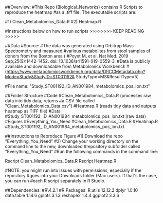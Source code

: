 ##Overview: 
  #This Repo (Biological_Networks) contains R Scripts to reproduce the heatmap
  #as a .tiff file. The executable scripts are:

  #1) Clean_Metabolomics_Data.R
  #2) Heatmap.R
  
  #Instructions below on how to run scripts >>>>>>>> KEEP READING >>>>>

##Data
#Source:
  #The data was generated using Orbitrap Mass-Spectrometry and measured
  #various metabolites from stool samples of donors from the Boston area (
  #Poyet M, et al, Nat Med. 2019 Sep;25(9):1442-1452. doi: 10.1038/s41591-019-0559-3.
  #Data is publicly available and downloadable from Metabolomics Workbench 
  #(https://www.metabolomicsworkbench.org/data/DRCCMetadata.php?Mode=Study&StudyID=ST001192&   StudyType=MS&ResultType=5)

  #File name: "Study_ST001192_ID_AN001984_metabolomics_pos_ion.txt"

##Folder Structure
  #Code
    #Clean_Metabolomics_Data.R (processes raw data into tidy data, returns
    #a CSV file called "Clean_Metabolomics_Data.csv")
    #Heatmap.R (reads tidy data and outputs heatmap as TIFF file)
  #Data
   #Study_ST001192_ID_AN001984_metabolomics_pos_ion.txt (raw data)
  #Figures
  #Everything_You_Need
    #Clean_Metabolomics_Data.R
    #Heatmap.R
    #Study_ST001192_ID_AN001984_metabolomics_pos_ion.txt
    

##Instructions to Reproduce Figure
#1) Download the repo "Everything_You_Need"
#2) Change your working directory on the command line to the new, downloaded
#repository subfolder called "Everything_You_Need"
#Run the following commands in the command line:

Rscript Clean_Metabolomics_Data.R
Rscript Heatmap.R

#NOTE: you might run into issues with permissions, especially if the repository
#goes into your Downloads folder (Mac users). If that's the case, you can run
#each R script separately in R Studio.

##Dependencies:
#R\4.2.1
#R Packages:
  R.utils 12.12.2
  dplyr 1.0.10
  data.table 1.14.6
  gplots 3.1.3
  reshape2 1.4.4
  ggplot2 3.3.6
  

  
  
  



